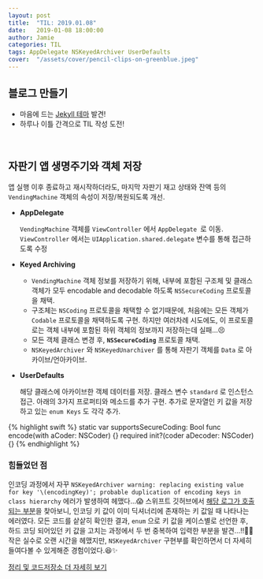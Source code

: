 ```yaml
---
layout: post
title:  "TIL: 2019.01.08"
date:   2019-01-08 18:00:00
author: Jamie
categories: TIL
tags: AppDelegate NSKeyedArchiver UserDefaults
cover:  "/assets/cover/pencil-clips-on-greenblue.jpeg"
---
```


## 블로그 만들기

- 마음에 드는 [Jekyll 테마](https://github.com/bencentra/centrarium) 발견!
- 하루나 이틀 간격으로 TIL 작성 도전!

<br>

## 자판기 앱 생명주기와 객체 저장

앱 실행 이후 종료하고 재시작하더라도, 마지막 자판기 재고 상태와 잔액 등의 `VendingMachine` 객체의 속성이 저장/복원되도록 개선.

- **AppDelegate**

  `VendingMachine` 객체를 `ViewController` 에서 `AppDelegate `로 이동.  `ViewController` 에서는 `UIApplication.shared.delegate` 변수를 통해 접근하도록 수정

- **Keyed Archiving**

  - `VendingMachine` 객체 정보를 저장하기 위해, 내부에 포함된 구조체 및 클래스 객체가 모두 encodable and decodable 하도록 `NSSecureCoding` 프로토콜을 채택. 
  - 구조체는 `NSCoding` 프로토콜을 채택할 수 없기때문에, 처음에는 모든 객체가 `Codable` 프로토콜을 채택하도록 구현. 하지만 여러차례 시도에도, 이 프로토콜로는 객체 내부에 포함된 하위 객체의 정보까지 저장하는데 실패...😣
  - 모든 객체 클래스 변경 후, **`NSSecureCoding`** 프로토콜 채택.
  - `NSKeyedArchiver` 와 `NSKeyedUnarchiver` 를 통해 자판기 객체를 `Data` 로 아카이브/언아카이브.

- **UserDefaults**

  해당 클래스에 아카이브한 객체 데이터를 저장. 클래스 변수 `standard` 로 인스턴스 접근. 아래의 3가지 프로퍼티와 메소드를 추가 구현. 추가로 문자열인 키 값을 저장하고 있는 `enum Keys` 도 각각 추가.

{% highlight swift %}
static var supportsSecureCoding: Bool
func encode(with aCoder: NSCoder) {}
required init?(coder aDecoder: NSCoder) {}
{% endhighlight %}

### 힘들었던 점

인코딩 과정에서 자꾸 `NSKeyedArchiver warning: replacing existing value for key '\(encodingKey)'; probable duplication of encoding keys in class hierarchy` 에러가 발생하여 헤맸다...😱 스위프트 깃허브에서 [해당 로그가 호출되는 부분](https://github.com/apple/swift-corelibs-foundation/blob/master/Foundation/NSKeyedArchiver.swift#L424)을 찾아보니, 인코딩 키 값이 이미 딕셔너리에 존재하는 키 값일 때 나타나는 에러였다. 모든 코드를 샅샅히 확인한 결과, `enum` 으로 키 값을 케이스별로 선언한 후, 하드 코딩 되어있던 키 값을 고치는 과정에서 두 번 중복하여 입력한 부분을 발견...!!👏🏻 작은 실수로 오랜 시간을 헤맸지만, `NSKeyedArchiver` 구현부를 확인하면서 더 자세히 들여다볼 수 있게해준 경험이었다.😆✨

[정리 및 코드저장소 더 자세히 보기](https://github.com/code-squad/swift-vendingmachineapp/tree/popsmile#3-%EC%95%B1-%EC%83%9D%EB%AA%85%EC%A3%BC%EA%B8%B0%EC%99%80-%EA%B0%9D%EC%B2%B4-%EC%A0%80%EC%9E%A5)
